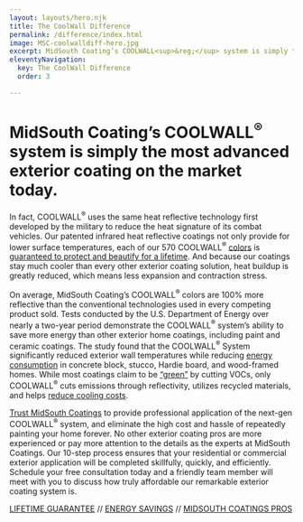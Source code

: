 ```yaml
---
layout: layouts/hero.njk
title: The CoolWall Difference
permalink: /difference/index.html
image: MSC-coolwalldiff-hero.jpg
excerpt: MidSouth Coating’s COOLWALL<sup>&reg;</sup> system is simply the most advanced exterior coating on the market today.
eleventyNavigation:
  key: The CoolWall Difference
  order: 3

---
```


# MidSouth Coating’s COOLWALL<sup>&reg;</sup> system is simply<span class="linebreak"></span> the most advanced exterior coating on the market today.

<div class="hero-content">

In fact, COOLWALL<sup>&reg;</sup> uses the same heat reflective technology first developed by the military to reduce the heat signature of its combat vehicles. Our patented infrared heat reflective coatings not only provide for lower surface temperatures, each of our 570 COOLWALL<sup>&reg;</sup> [colors](/color-chart) is [guaranteed to protect and beautify for a lifetime](/difference/guarantee). And because our coatings stay much cooler than every other exterior coating solution, heat buildup is greatly reduced, which means less expansion and contraction stress. 

On average, MidSouth Coating’s COOLWALL<sup>&reg;</sup> colors are 100% more reflective than the conventional technologies used in every competing product sold. Tests conducted by the U.S. Department of Energy over nearly a two-year period demonstrate the COOLWALL<sup>&reg;</sup> system’s ability to save more energy than other exterior home coatings, including paint and ceramic coatings. The study found that the COOLWALL<sup>&reg;</sup> System significantly reduced exterior wall temperatures while reducing [energy consumption](/difference/energy-savings) in concrete block, stucco, Hardie board, and wood-framed homes. While most coatings claim to be [“green”](/difference/energy-savings) by cutting VOCs, only COOLWALL<sup>&reg;</sup> cuts emissions through reflectivity, utilizes recycled materials, and helps [reduce cooling costs](/differnece/energy-savings). 

[Trust MidSouth Coatings](/difference/pros) to provide professional application of the next-gen COOLWALL<sup>&reg;</sup> system, and eliminate the high cost and hassle of repeatedly painting your home forever. No other exterior coating pros are more experienced or pay more attention to the details as the experts at MidSouth Coatings. Our 10-step process ensures that your residential or commercial exterior application will be completed skillfully, quickly, and efficiently. Schedule your free consultation today and a friendly team member will meet with you to discuss how truly affordable our remarkable exterior coating system is.

[LIFETIME GUARANTEE](/difference/guarantee) // [ENERGY SAVINGS](/difference/energy-savings) // [MIDSOUTH COATINGS PROS](/difference/pros)
</div>